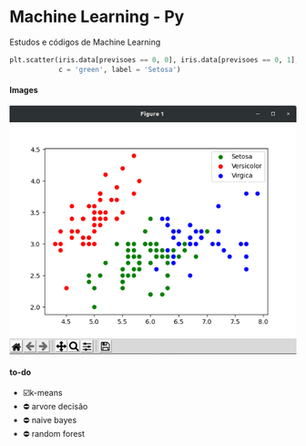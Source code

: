 # Machine Learning - Py

Estudos e códigos de Machine Learning

```python
plt.scatter(iris.data[previsoes == 0, 0], iris.data[previsoes == 0, 1], 
            c = 'green', label = 'Setosa')
```

#### Images
![dev1](/.img/dev1.png)

#### to-do
- :ballot_box_with_check: ​k-means
- :no_entry: ​arvore decisão
- :no_entry: ​naive bayes
- :no_entry: ​random forest
